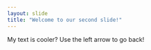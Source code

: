 ```yaml
---
layout: slide
title: "Welcome to our second slide!"
---
```

My text is cooler?
Use the left arrow to go back!
